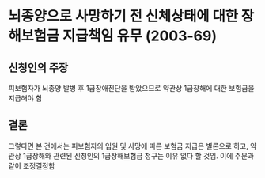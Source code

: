 # 뇌종양으로 사망하기 전 신체상태에 대한 장해보험금 지급책임 유무 (2003-69)

## 신청인의 주장
피보험자가 뇌종양 발병 후 1급장애진단을 받았으므로 약관상 1급장해에 대한 보험금을 지급해야 함

## 결론
그렇다면 본 건에서는 피보험자의 입원 및 사망에 따른 보험금 지급은 별론으로 하고, 약관상 1급장해와 관련된 신청인의 1급장해보험금 청구는 이유 없다 할 것임.
이에 주문과 같이 조정결정함